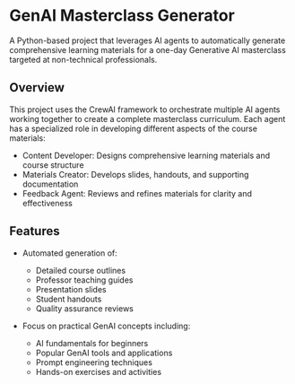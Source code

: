 # GenAI Masterclass Generator

A Python-based project that leverages AI agents to automatically generate comprehensive learning materials for a one-day Generative AI masterclass targeted at non-technical professionals.

## Overview

This project uses the CrewAI framework to orchestrate multiple AI agents working together to create a complete masterclass curriculum. Each agent has a specialized role in developing different aspects of the course materials:

- Content Developer: Designs comprehensive learning materials and course structure
- Materials Creator: Develops slides, handouts, and supporting documentation
- Feedback Agent: Reviews and refines materials for clarity and effectiveness

## Features

- Automated generation of:
  - Detailed course outlines
  - Professor teaching guides
  - Presentation slides
  - Student handouts
  - Quality assurance reviews

- Focus on practical GenAI concepts including:
  - AI fundamentals for beginners
  - Popular GenAI tools and applications
  - Prompt engineering techniques
  - Hands-on exercises and activities

